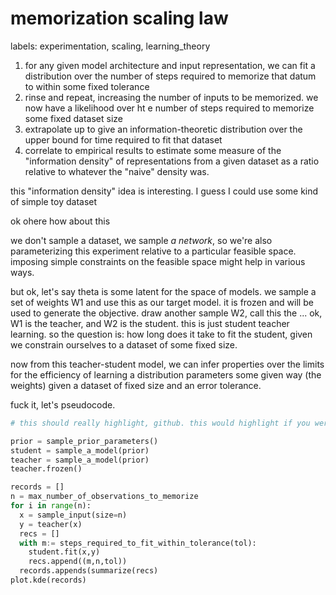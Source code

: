 # memorization scaling law

labels: experimentation, scaling, learning_theory

1. for any given model architecture and input representation, we can fit a distribution over the number of steps required to memorize that datum to within some fixed tolerance
2. rinse and repeat, increasing the number of inputs to be memorized. we now have a likelihood over ht e number of steps required to memorize some fixed dataset size
3. extrapolate up to give an information-theoretic distribution over the upper bound for time required to fit that dataset
4. correlate to empirical results to estimate some measure of the "information density" of representations from a given dataset as a ratio relative to whatever the "naive" density was.

this "information density" idea is interesting.  I guess I could use some kind of simple toy dataset 

ok ohere how about this

we don't sample a dataset, we sample *a network*, so we're also parameterizing this experiment relative to a particular feasible space. imposing simple constraints on the feasible space might help in various ways.

but ok, let's say theta is some latent for the space of models. we sample a set of weights W1 and use this as our target model. it is frozen and will be used to generate the objective. draw another sample W2, call this the ... ok, W1 is the teacher, and W2 is the student. this is just student teacher learning. so the question is: how long does it take to fit the student, given we constrain ourselves to a dataset of some fixed size.

now from this teacher-student model, we can infer properties over the limits for the efficiency of learning a distribution parameters some given way (the weights) given a dataset of fixed size and an error tolerance.

fuck it, let's pseudocode.

```python
# this should really highlight, github. this would highlight if you were a little cooler.

prior = sample_prior_parameters()
student = sample_a_model(prior)
teacher = sample_a_model(prior)
teacher.frozen()

records = []
n = max_number_of_observations_to_memorize
for i in range(n):
  x = sample_input(size=n)
  y = teacher(x)
  recs = []
  with m:= steps_required_to_fit_within_tolerance(tol):
    student.fit(x,y)
    recs.append((m,n,tol))
  records.appends(summarize(recs)
plot.kde(records)
```
